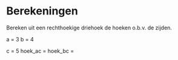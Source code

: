 # Berekeningen

Bereken uit een rechthoekige driehoek de hoeken o.b.v. de zijden.

a = 3
b = 4


c = 5
hoek_ac = 
hoek_bc = 